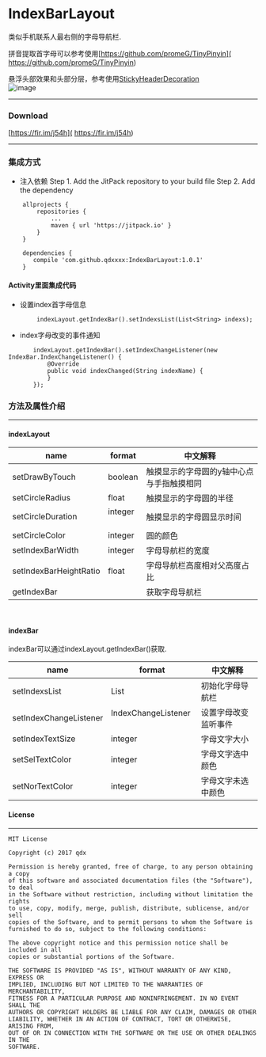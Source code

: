 # IndexBarLayout
类似手机联系人最右侧的字母导航栏.

拼音提取首字母可以参考使用[https://github.com/promeG/TinyPinyin]( https://github.com/promeG/TinyPinyin)

悬浮头部效果和头部分层，参考使用[StickyHeaderDecoration]( https://github.com/qdxxxx/StickyHeaderDecoration)
<br/>
 ![image](https://github.com/qdxxxx/IndexBarLayout/blob/master/appGif/GIF.gif)
 

 
 ---
 ### Download
 [https://fir.im/j54h]( https://fir.im/j54h)

 ---
### 集成方式

 - 注入依赖
 Step 1. Add the JitPack repository to your build file
 Step 2. Add the dependency
```
	allprojects {
		repositories {
			...
			maven { url 'https://jitpack.io' }
		}
	}
```
```
	dependencies {
 	   compile 'com.github.qdxxxx:IndexBarLayout:1.0.1'
	}
```

#### Activity里面集成代码
 - 设置index首字母信息
```
        indexLayout.getIndexBar().setIndexsList(List<String> indexs);
```

 - index字母改变的事件通知
 ```
        indexLayout.getIndexBar().setIndexChangeListener(new IndexBar.IndexChangeListener() {
            @Override
            public void indexChanged(String indexName) {
            }
        });
 ```
 


 
### 方法及属性介绍
---

#### indexLayout

name                   | format         |中文解释
----                   |------          |----
setDrawByTouch         | boolean  	|触摸显示的字母圆的y轴中心点与手指触摸相同
setCircleRadius        | float    	|触摸显示的字母圆的半径
setCircleDuration      | integer   	|触摸显示的字母圆显示时间
setCircleColor         | integer	|圆的颜色
setIndexBarWidth       | integer 	|字母导航栏的宽度
setIndexBarHeightRatio | float          |字母导航栏高度相对父高度占比
getIndexBar	       |                |获取字母导航栏

<br/>

#### indexBar

indexBar可以通过indexLayout.getIndexBar()获取.

name                   | format               |中文解释
----                   |------                |----
setIndexsList          | List                 |初始化字母导航栏
setIndexChangeListener | IndexChangeListener  |设置字母改变监听事件
setIndexTextSize       | integer	      |字母文字大小
setSelTextColor        | integer 	      |字母文字选中颜色
setNorTextColor        | integer  	      |字母文字未选中颜色

####  License
---

```
MIT License

Copyright (c) 2017 qdx

Permission is hereby granted, free of charge, to any person obtaining a copy
of this software and associated documentation files (the "Software"), to deal
in the Software without restriction, including without limitation the rights
to use, copy, modify, merge, publish, distribute, sublicense, and/or sell
copies of the Software, and to permit persons to whom the Software is
furnished to do so, subject to the following conditions:

The above copyright notice and this permission notice shall be included in all
copies or substantial portions of the Software.

THE SOFTWARE IS PROVIDED "AS IS", WITHOUT WARRANTY OF ANY KIND, EXPRESS OR
IMPLIED, INCLUDING BUT NOT LIMITED TO THE WARRANTIES OF MERCHANTABILITY,
FITNESS FOR A PARTICULAR PURPOSE AND NONINFRINGEMENT. IN NO EVENT SHALL THE
AUTHORS OR COPYRIGHT HOLDERS BE LIABLE FOR ANY CLAIM, DAMAGES OR OTHER
LIABILITY, WHETHER IN AN ACTION OF CONTRACT, TORT OR OTHERWISE, ARISING FROM,
OUT OF OR IN CONNECTION WITH THE SOFTWARE OR THE USE OR OTHER DEALINGS IN THE
SOFTWARE.
```
